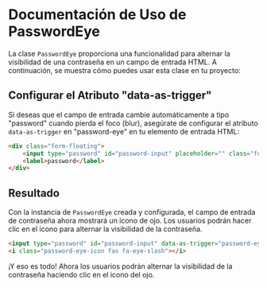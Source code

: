 # Documentación de Uso de PasswordEye

La clase `PasswordEye` proporciona una funcionalidad para alternar la visibilidad de una contraseña en un campo de entrada HTML. A continuación, se muestra cómo puedes usar esta clase en tu proyecto:

## Configurar el Atributo "data-as-trigger"

Si deseas que el campo de entrada cambie automáticamente a tipo "password" cuando pierda el foco (blur), asegúrate de configurar el atributo `data-as-trigger` en "password-eye" en tu elemento de entrada HTML:

```html
<div class="form-floating">
    <input type="password" id="password-input" placeholder="" class="form-control" data-as-trigger="password-eye">
    <label>password</label>
</div>
```

## Resultado

Con la instancia de `PasswordEye` creada y configurada, el campo de entrada de contraseña ahora mostrará un icono de ojo. Los usuarios podrán hacer clic en el icono para alternar la visibilidad de la contraseña.

```html
<input type="password" id="password-input" data-as-trigger="password-eye">
<i class="password-eye-icon fas fa-eye-slash"></i>
```

¡Y eso es todo! Ahora los usuarios podrán alternar la visibilidad de la contraseña haciendo clic en el icono del ojo.